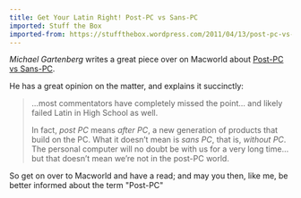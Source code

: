 ```yaml
---
title: Get Your Latin Right! Post-PC vs Sans-PC
imported: Stuff the Box
imported-from: https://stuffthebox.wordpress.com/2011/04/13/post-pc-vs-sans-pc/
---
```


*Michael Gartenberg* writes a great piece over on Macworld about [Post-PC vs Sans-PC](http://www.macworld.com/article/159077/2011/04/gartenberg.html "Macworld - Why &quot;post PC&quot; doesn't mean &quot;sans PC&quot;").

He has a great opinion on the matter, and explains it succinctly:

  > ...most commentators have completely missed the point… and likely failed Latin in High School as well.
  > 
  > In fact, *post PC* means *after PC*, a new generation of products that build on the PC. What it doesn’t mean is *sans PC*, that is, *without PC*. The personal computer will no doubt be with us for a very long time… but that doesn’t mean we’re not in the post-PC world.

So get on over to Macworld and have a read; and may you then, like me, be better informed about the term "Post-PC"
